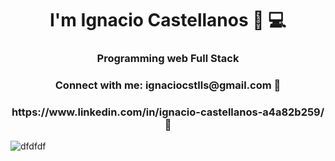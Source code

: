 <h1 align="center"> I'm Ignacio Castellanos  🧔 💻  </h1>
<h3 align="center">Programming web Full Stack</h3>


<h3 align="center">Connect with me: ignaciocstlls@gmail.com 📧</h3>
<h3 align="center">https://www.linkedin.com/in/ignacio-castellanos-a4a82b259/ 📧</h3>
<p align="left">
</p>

![dfdfdf](https://user-images.githubusercontent.com/116003329/217473693-372e9011-92cc-4020-802e-41d65641effe.jpg)

